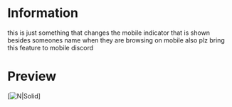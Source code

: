# Information
this is just something that changes the mobile indicator that is shown besides someones name when they are browsing on mobile
also plz bring this feature to mobile discord

# Preview
[![N|Solid](https://i.imgur.com/aLUPR2b.png)]

